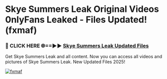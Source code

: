 # Skye Summers Leak Original Videos 0nlyFans Leaked - Files Updated! (fxmaf)

<h3>🔴 CLICK HERE 🌐==►► <a href="https://tinyurl.com/4seja8ks" rel="nofollow">Skye Summers Leak Updated Files</a></h3>

Get Skye Summers Leak and all content. Now you can access all videos and pictures of Skye Summers Leak. New Updated Files 2025!

[![fxmaf](https://i.imgur.com/EWjZXRe.gif)](https://tinyurl.com/4seja8ks)
